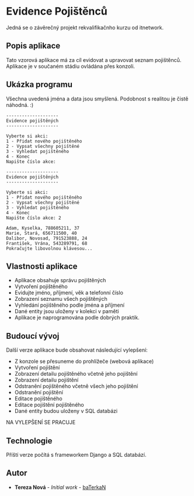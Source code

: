 # Evidence Pojištěnců

Jedná se o závěrečný projekt rekvalifikačnho kurzu od itnetwork.

## Popis aplikace

Tato vzorová aplikace má za cíl evidovat a upravovat seznam pojištěnců. Aplikace je v součaném stádiu ovládána přes konzoli.

## Ukázka programu

Všechna uvedená jména a data jsou smyšlená. Podobnost s realitou je čistě náhodná. :)

```
--------------------
Evidence pojištěných
--------------------

Vyberte si akci:
1 - Přidat nového pojištěného
2 - Vypsat všechny pojištěné 
3 - Vyhledat pojištěného     
4 - Konec
Napište číslo akce: 

```

```
--------------------
Evidence pojištěných
--------------------

Vyberte si akci:
1 - Přidat nového pojištěného
2 - Vypsat všechny pojištěné 
3 - Vyhledat pojištěného     
4 - Konec
Napište číslo akce: 2

Adam, Kyselka, 788605211, 37
Marie, Stará, 656711500, 40 
Dalibor, Novosad, 791523888, 24
František, Vrána, 543289791, 68
Pokračujte libovolnou klávesou...
```

## Vlastnosti aplikace

* Aplikace obsahuje správu pojištěných
* Vytvoření pojištěného
* Evidujte jméno, příjmení, věk a telefonní číslo
* Zobrazení seznamu všech pojištěných
* Vyhledání pojištěného podle jména a příjmení
* Dané entity jsou uloženy v kolekci v paměti
* Aplikace je naprogramována podle dobrých praktik.


## Budoucí vývoj
Další verze aplikace bude obsahovat následující vylepšení:

* Z konzole se přesuneme do prohlížeče (webová aplikace)
* Vytvoření pojištění
* Zobrazení detailu pojištěného včetně jeho pojištění
* Zobrazení detailu pojištění
* Odstranění pojištěného včetně všech jeho pojištění
* Odstranění pojištění
* Editace pojištěného
* Editace pojištění pojištěného
* Dané entity budou uloženy v SQL databázi

NA VYLEPŠENÍ SE PRACUJE

## Technologie
Příští verze počítá s frameworkem Django a SQL databází.

## Autor

* **Tereza Nová** - *Initial work* - [baTerkaN](https://github.com/baTerkaN)


